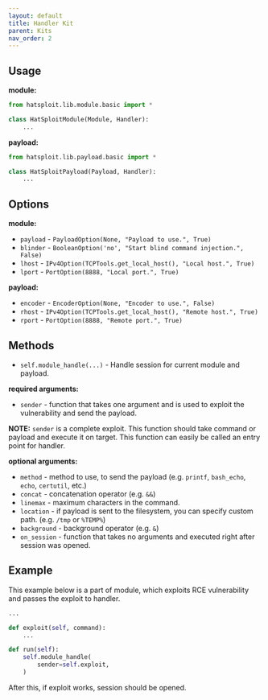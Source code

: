 ```yaml
---
layout: default
title: Handler Kit
parent: Kits
nav_order: 2
---
```


## Usage

**module:**

```python
from hatsploit.lib.module.basic import *

class HatSploitModule(Module, Handler):
    ...
```

**payload:**

```python
from hatsploit.lib.payload.basic import *

class HatSploitPayload(Payload, Handler):
    ...
```

## Options

**module:**

* `payload` - `PayloadOption(None, "Payload to use.", True)`
* `blinder` - `BooleanOption('no', "Start blind command injection.", False)`
* `lhost` - `IPv4Option(TCPTools.get_local_host(), "Local host.", True)`
* `lport` - `PortOption(8888, "Local port.", True)`

**payload:**

* `encoder` - `EncoderOption(None, "Encoder to use.", False)`
* `rhost` - `IPv4Option(TCPTools.get_local_host(), "Remote host.", True)`
* `rport` - `PortOption(8888, "Remote port.", True)`

## Methods

* `self.module_handle(...)` - Handle session for current module and payload.

**required arguments:**

* `sender` - function that takes one argument and is used to exploit the vulnerability and send the payload.

**NOTE:** `sender` is a complete exploit. This function should take command or payload and execute it on target. This function can easily be called an entry point for handler.

**optional arguments:**

* `method` - method to use, to send the payload (e.g. `printf`, `bash_echo`, `echo`, `certutil`, etc.)
* `concat` - concatenation operator (e.g. `&&`)
* `linemax` - maximum characters in the command.
* `location` - if payload is sent to the filesystem, you can specify custom path. (e.g. `/tmp` or `%TEMP%`)
* `background` - background operator (e.g. `&`)
* `on_session` - function that takes no arguments and executed right after session was opened.

## Example

This example below is a part of module, which exploits RCE vulnerability and passes the exploit to handler.

```python
...

def exploit(self, command):
    ...

def run(self):
    self.module_handle(
        sender=self.exploit,
    )
```

After this, if exploit works, session should be opened.